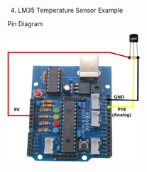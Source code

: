 
4. LM35 Temperature Sensor Example 

Pin Diagram

<img src="https://github.com/Krishnamruby/mrubyc_R_board_Development/blob/main/004_Temperature(LM35)_Interfacing/lm5.png" alt="Alt text" width="300" height="300"/>
